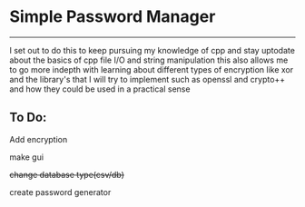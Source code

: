# Simple Password Manager

---
I set out to do this to keep pursuing my knowledge of cpp and stay uptodate about the basics of cpp file I/O and string manipulation this also allows me to go more indepth with learning about different types of encryption like xor and the library's that I will try to implement such as openssl and crypto++ and how they could be used in a practical sense


## To Do:
Add encryption

make gui

~~change database type(csv/db)~~

create password generator
    